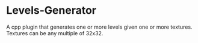 # Levels-Generator
A  cpp plugin that generates one or more levels given one or more textures.
Textures can be any multiple of 32x32.
